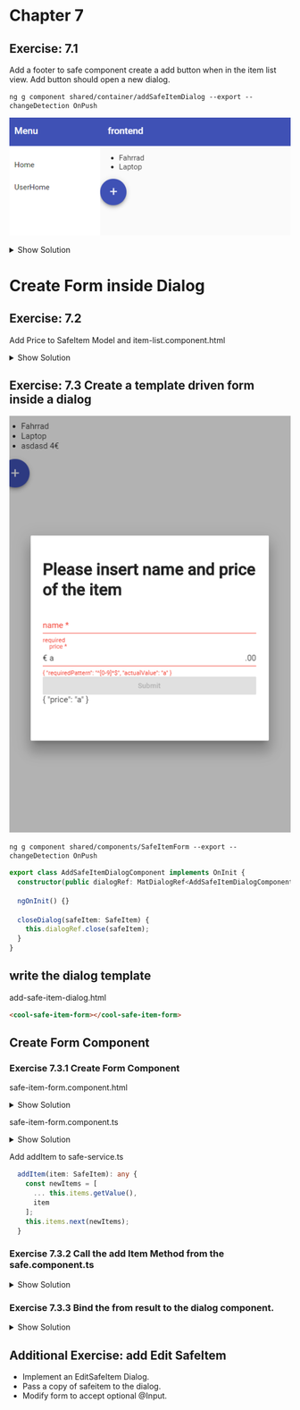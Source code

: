 # Chapter 7

## Exercise: 7.1

Add a footer to safe component
create a add button when in the item list view.
Add button should open a new dialog.

```
ng g component shared/container/addSafeItemDialog --export --changeDetection OnPush
```

![71](screenshots/71.PNG)

<details><summary>Show Solution</summary>
<p>
safe.component.html
</p>

```html
<footer>
  <button mat-fab color="primary" (click)="onAddSafeItem($event)" >
     <mat-icon aria-label="Example icon-button with a add icon">add</mat-icon>
  </button>
</footer>
```

safe.component.css

```css
:host {
  display: flex;
  flex-direction: column;
}

cool-item-list {
  flex: 1;
}
```

safe.component.ts

```typescript
  ...
  constructor(
    private activatedRoute: ActivatedRoute,
    private service: SafeService,
    private dialog: MatDialog,
  ) { }

  ...

  onAddSafeItem(event) {
    const dialogRef = this.dialog.open(AddSafeItemDialogComponent, {
      height: '400px',
      width: '600px',
    });
  }
```

</details>

# Create Form inside Dialog

## Exercise: 7.2

Add Price to SafeItem Model and item-list.component.html

<details><summary>Show Solution</summary>

```html
<ul>
  <li *ngFor="let item of items">{{item?.name}}
    <span *ngIf="item!.price">
      {{item!.price}}€
    </span>
  </li>
</ul>
```

</details>

## Exercise: 7.3 Create a template driven form inside a dialog

![73](screenshots/73.PNG)

```
ng g component shared/components/SafeItemForm --export --changeDetection OnPush
```

```typescript
export class AddSafeItemDialogComponent implements OnInit {
  constructor(public dialogRef: MatDialogRef<AddSafeItemDialogComponent>) {}

  ngOnInit() {}

  closeDialog(safeItem: SafeItem) {
    this.dialogRef.close(safeItem);
  }
}
```

## write the dialog template

add-safe-item-dialog.html

```html
<cool-safe-item-form></cool-safe-item-form>
```

## Create Form Component

### Exercise 7.3.1 Create Form Component

safe-item-form.component.html
<details><summary>Show Solution</summary>
<p>



```html
<h1>Please insert name and price of the item</h1>
<form (ngSubmit)="onSubmit()" #safeitemForm="ngForm">
  <div>
    <mat-form-field>
      <input autocomplete="section-item name" #name="ngModel" matInput placeholder="name" required aria-required="true" [(ngModel)]="model.name" type="text"
        name="name" class="form-control" id="name">
      <mat-error *ngIf="(name.invalid || !name.pristine) && name.getError('required')">required</mat-error>
    </mat-form-field>
    <mat-form-field>
      <input autocomplete="section-item price" #price="ngModel" matInput required placeholder="price" pattern="[0-9]*" aria-required="true" [(ngModel)]="model.price"
        type="text" name="price" class="form-control" id="price">
      <span matPrefix>€&nbsp;</span>
      <span matSuffix>.00</span>
      <mat-error *ngIf="(price.invalid || !price.pristine) && price.getError('required')">required</mat-error>
      <mat-error *ngIf="price.invalid || !price.pristine ">{{price.getError('pattern') | json}}</mat-error>
    </mat-form-field>
    <button [disabled]="!safeitemForm.form.valid" mat-raised-button color="primary" type="submit">Submit</button>
  </div>
  {{ model | json }}
</form>
```

</p>
</details>

safe-item-form.component.ts

<details><summary>Show Solution</summary>
<p>

```typescript
import { Component, EventEmitter, OnInit, ChangeDetectionStrategy, Input, Output } from '@angular/core';
import { SafeItem } from 'src/app/core';

@Component({
  selector: 'cool-safe-item-form',
  templateUrl: './safe-item-form.component.html',
  styleUrls: ['./safe-item-form.component.css'],
  changeDetection: ChangeDetectionStrategy.OnPush,
})
export class SafeItemFormComponent implements OnInit {
  @Output()
  result: EventEmitter<SafeItem> = new EventEmitter();
  model = <SafeItem>{};

  constructor() {}

  ngOnInit() {}

  onSubmit() {
    this.result.emit(this.model);
  }

  // TODO: Remove this when we're done
  get diagnostic() {
    return JSON.stringify(this.model);
  }
}
```

</p>
</details>

Add addItem to safe-service.ts

```typescript
  addItem(item: SafeItem): any {
    const newItems = [
      ... this.items.getValue(),
      item
    ];
    this.items.next(newItems);
  }
```

### Exercise 7.3.2 Call the add Item Method from the safe.component.ts

<details><summary>Show Solution</summary>
<p>

safe.component.ts

```typescript
  onAddSafeItem(event) {
    const dialogRef = this.dialog.open(AddSafeItemDialogComponent, {
      height: '400px',
      width: '600px',
    });
    dialogRef.afterClosed().subscribe(result => {
      console.log(`Dialog result: ${result}`);
      if (result) {
        this.service.addItem(result);
      }
    });
  }
```

</p>
</details>

### Exercise 7.3.3 Bind the from result to the dialog component.

<details><summary>Show Solution</summary>
<p>

```html
<cool-safe-item-form (result)=closeDialog($event)></cool-safe-item-form>
```

</p>
</details>

## Additional Exercise: add Edit SafeItem

- Implement an EditSafeItem Dialog.
- Pass a copy of safeitem to the dialog.
- Modify form to accept optional @Input.
